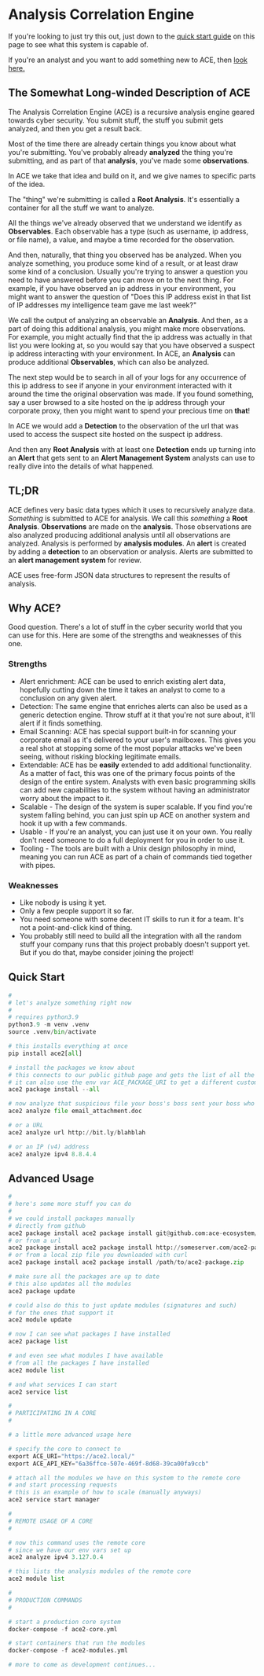 # Analysis Correlation Engine

If you're looking to just try this out, just down to the [quick start guide]() on this page to see what this system is capable of.

If you're an analyst and you want to add something new to ACE, then [look here.]()

## The Somewhat Long-winded Description of ACE

The Analysis Correlation Engine (ACE) is a recursive analysis engine geared towards cyber security. You submit stuff, the stuff you submit gets analyzed, and then you get a result back.

Most of the time there are already certain things you know about what you're submitting. You've probably already **analyzed** the thing you're submitting, and as part of that **analysis**, you've made some **observations**.

In ACE we take that idea and build on it, and we give names to specific parts of the idea.

The "thing" we're submitting is called a **Root Analysis**. It's essentially a container for all the stuff we want to analyze.

All the things we've already observed that we understand we identify as **Observables**. Each observable has a type (such as username, ip address, or file name), a value, and maybe a time recorded for the observation.

And then, naturally, that thing you observed has be analyzed. When you analyze something, you produce some kind of a result, or at least draw some kind of a conclusion. Usually you're trying to answer a question you need to have answered before you can move on to the next thing. For example, if you have observed an ip address in your environment, you might want to answer the question of "Does this IP address exist in that list of IP addresses my intelligence team gave me last week?"

We call the output of analyzing an observable an **Analysis**. And then, as a part of doing this additional analysis, you might make more observations. For example, you might actually find that the ip address was actually in that list you were looking at, so you would say that you have observed a suspect ip address interacting with your environment. In ACE, an **Analysis** can produce additional **Observables**, which can also be analyzed.

The next step would be to search in all of your logs for any occurrence of this ip address to see if anyone in your environment interacted with it around the time the original observation was made. If you found something, say a user browsed to a site hosted on the ip address through your corporate proxy, then you might want to spend your precious time on **that**!

In ACE we would add a **Detection** to the observation of the url that was used to access the suspect site hosted on the suspect ip address.

And then any **Root Analysis** with at least one **Detection** ends up turning into an **Alert** that gets sent to an **Alert Management System** analysts can use to really dive into the details of what happened.

## TL;DR

ACE defines very basic data types which it uses to recursively analyze data. *Something* is submitted to ACE for analysis. We call this *something* a **Root Analysis**. **Observations** are made on the **analysis**. Those observations are also analyzed producing additional analysis until all observations are analyzed. Analysis is performed by **analysis modules**. An **alert** is created by adding a **detection** to an observation or analysis. Alerts are submitted to an **alert management system** for review.

ACE uses free-form JSON data structures to represent the results of analysis.

## Why ACE?

Good question. There's a lot of stuff in the cyber security world that you can use for this. Here are some of the strengths and weaknesses of this one.

### Strengths

- Alert enrichment: ACE can be used to enrich existing alert data, hopefully cutting down the time it takes an analyst to come to a conclusion on any given alert.
- Detection: The same engine that enriches alerts can also be used as a generic detection engine. Throw stuff at it that you're not sure about, it'll alert if it finds something.
- Email Scanning: ACE has special support built-in for scanning your corporate email as it's delivered to your user's mailboxes. This gives you a real shot at stopping some of the most popular attacks we've been seeing, without risking blocking legitimate emails.
- Extendable: ACE has be **easily** extended to add additional functionality. As a matter of fact, this was one of the primary focus points of the design of the entire system. Analysts with even basic programming skills can add new capabilities to the system without having an administrator worry about the impact to it.
- Scalable - The design of the system is super scalable. If you find you're system falling behind, you can just spin up ACE on another system and hook it up with a few commands.
- Usable - If you're an analyst, you can just use it on your own. You really don't need someone to do a full deployment for you in order to use it.
- Tooling - The tools are built with a Unix design philosophy in mind, meaning you can run ACE as part of a chain of commands tied together with pipes.

### Weaknesses

- Like nobody is using it yet.
- Only a few people support it so far.
- You need someone with some decent IT skills to run it for a team. It's not a point-and-click kind of thing.
- You probably still need to build all the integration with all the random stuff your company runs that this project probably doesn't support yet. But if you do that, maybe consider joining the project!

## Quick Start

```python
#
# let's analyze something right now
#
# requires python3.9
python3.9 -m venv .venv
source .venv/bin/activate

# this installs everything at once
pip install ace2[all]

# install the packages we know about
# this connects to our public github page and gets the list of all the known packages
# it can also use the env var ACE_PACKAGE_URI to get a different custom list
ace2 package install --all

# now analyze that suspicious file your boss's boss sent your boss who sent it to you
ace2 analyze file email_attachment.doc

# or a URL
ace2 analyze url http://bit.ly/blahblah

# or an IP (v4) address
ace2 analyze ipv4 8.8.4.4 
```

## Advanced Usage

```python
# 
# here's some more stuff you can do
#
# we could install packages manually
# directly from github
ace2 package install ace2 package install git@github.com:ace-ecosystem/ace2-modules.git
# or from a url
ace2 package install ace2 package install http://someserver.com/ace2-package.zip
# or from a local zip file you downloaded with curl
ace2 package install ace2 package install /path/to/ace2-package.zip

# make sure all the packages are up to date
# this also updates all the modules
ace2 package update

# could also do this to just update modules (signatures and such)
# for the ones that support it
ace2 module update

# now I can see what packages I have installed
ace2 package list

# and even see what modules I have available
# from all the packages I have installed
ace2 module list

# and what services I can start
ace2 service list

#
# PARTICIPATING IN A CORE
#

# a little more advanced usage here

# specify the core to connect to
export ACE_URI="https://ace2.local/"
export ACE_API_KEY="6a36ffce-507e-469f-8d68-39ca00fa9ccb"

# attach all the modules we have on this system to the remote core
# and start processing requests
# this is an example of how to scale (manually anyways)
ace2 service start manager

#
# REMOTE USAGE OF A CORE
#

# now this command uses the remote core
# since we have our env vars set up
ace2 analyze ipv4 3.127.0.4

# this lists the analysis modules of the remote core
ace2 module list

#
# PRODUCTION COMMANDS
# 

# start a production core system
docker-compose -f ace2-core.yml

# start containers that run the modules
docker-compose -f ace2-modules.yml

# more to come as development continues...
```
